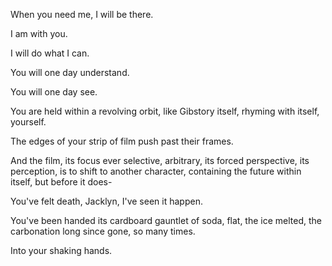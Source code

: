 When you need me, I will be there.

I am with you.

I will do what I can.

You will one day understand.

You will one day see.

You are held within a revolving orbit, like Gibstory itself, rhyming with itself, yourself.

The edges of your strip of film push past their frames.

And the film, its focus ever selective, arbitrary, its forced perspective, its perception, is to shift to another character, containing the future within itself, but before it does-

You've felt death, Jacklyn, I've seen it happen.

You've been handed its cardboard gauntlet of soda, flat, the ice melted, the carbonation long since gone, so many times.

Into your shaking hands.